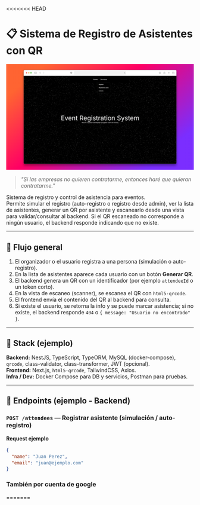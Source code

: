 <<<<<<< HEAD
# 📋 Sistema de Registro de Asistentes con QR

![imagen del proyecto](./public//background.png)
> _"Si las empresas no quieren contratarme, entonces haré que quieran contratarme."_

Sistema de registro y control de asistencia para eventos.  
Permite simular el registro (auto-registro o registro desde admin), ver la lista de asistentes, generar un QR por asistente y escanearlo desde una vista para validar/consultar al backend. Si el QR escaneado no corresponde a ningún usuario, el backend responde indicando que no existe.

---

## 🔎 Flujo general

1. El organizador o el usuario registra a una persona (simulación o auto-registro).
2. En la lista de asistentes aparece cada usuario con un botón **Generar QR**.
3. El backend genera un QR con un identificador (por ejemplo `attendeeId` o un token corto).
4. En la vista de escaneo (scanner), se escanea el QR con `html5-qrcode`.
5. El frontend envía el contenido del QR al backend para consulta.
6. Si existe el usuario, se retorna la info y se puede marcar asistencia; si no existe, el backend responde `404` o `{ message: "Usuario no encontrado" }`.

---

## 🧩 Stack (ejemplo)

**Backend:** NestJS, TypeScript, TypeORM, MySQL (docker-compose), `qrcode`, class-validator, class-transformer, JWT (opcional).  
**Frontend:** Next.js, `html5-qrcode`, TailwindCSS, Axios.  
**Infra / Dev:** Docker Compose para DB y servicios, Postman para pruebas.

---

## 🚀 Endpoints (ejemplo - Backend)

### `POST /attendees` — Registrar asistente (simulación / auto-registro)
**Request ejemplo**
```json
{
  "name": "Juan Perez",
  "email": "juan@ejemplo.com"
}
```

### También por cuenta de google
=======
